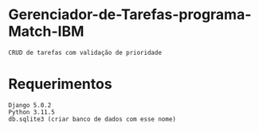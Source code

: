 # Gerenciador-de-Tarefas-programa-Match-IBM
    CRUD de tarefas com validação de prioridade
 # Requerimentos
    Django 5.0.2 
    Python 3.11.5
    db.sqlite3 (criar banco de dados com esse nome)